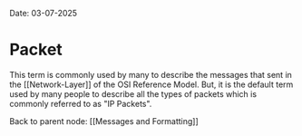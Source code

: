 Date: 03-07-2025

# Packet

This term is commonly used by many to describe the messages that sent in the [[Network-Layer]] of the OSI Reference Model. But, it is the default term used by many people to describe all the types of packets which is commonly referred to as "IP Packets".


Back to parent node: [[Messages and Formatting]]